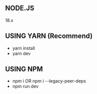 ## NODE.JS

18.x

## USING YARN (Recommend)

- yarn install
- yarn dev

## USING NPM

- npm i OR npm i --legacy-peer-deps
- npm run dev
